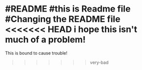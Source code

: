 #README
#this is Readme file
#Changing the README file
<<<<<<< HEAD
i hope this isn't much of a problem!
=======
This is bound to cause trouble!
>>>>>>> very-bad
